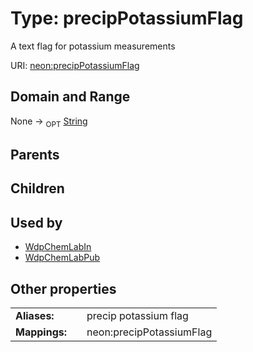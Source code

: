 
# Type: precipPotassiumFlag


A text flag for potassium measurements

URI: [neon:precipPotassiumFlag](https://data.neonscience.org/precipPotassiumFlag)


## Domain and Range

None ->  <sub>OPT</sub> [String](types/String.md)

## Parents


## Children


## Used by

 * [WdpChemLabIn](WdpChemLabIn.md)
 * [WdpChemLabPub](WdpChemLabPub.md)

## Other properties

|  |  |  |
| --- | --- | --- |
| **Aliases:** | | precip potassium flag |
| **Mappings:** | | neon:precipPotassiumFlag |

